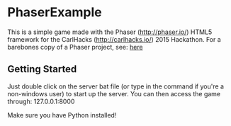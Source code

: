 # PhaserExample
This is a simple game made with the Phaser (http://phaser.io/) HTML5 framework for the CarlHacks (http://carlhacks.io/) 2015 Hackathon. For a barebones copy of a Phaser project, see: [here](https://github.com/OmarShehata/BasicPhaser)

## Getting Started

Just double click on the server bat file (or type in the command if you're a non-windows user) to start up the server. You can then access the game through: 127.0.0.1:8000 

Make sure you have Python installed!
